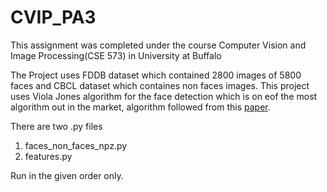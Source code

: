 # CVIP_PA3
This assignment was completed under the course Computer Vision and Image Processing(CSE 573) in University at Buffalo

The Project uses FDDB dataset which contained 2800 images of 5800 faces and CBCL dataset which containes non faces images.
This project uses Viola Jones algorithm for the face detection which is on eof the most algorithm out in the market, algorithm followed
from this [paper](https://www.researchgate.net/publication/3940582_Rapid_Object_Detection_using_a_Boosted_Cascade_of_Simple_Features).

There are two .py files 
1. faces_non_faces_npz.py
2. features.py

Run in the given order only.
